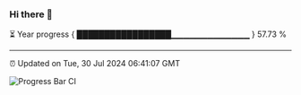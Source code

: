 ### Hi there 👋

⏳ Year progress { █████████████████▁▁▁▁▁▁▁▁▁▁▁▁▁ } 57.73 %

---

⏰ Updated on Tue, 30 Jul 2024 06:41:07 GMT

![Progress Bar CI](https://github.com/IshwaranRudhara/GIT-ACTION/workflows/Progress%20Bar%20CI/badge.svg)
